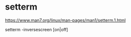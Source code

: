 # setterm
https://www.man7.org/linux/man-pages/man1/setterm.1.html

setterm -inversescreen [on|off]
